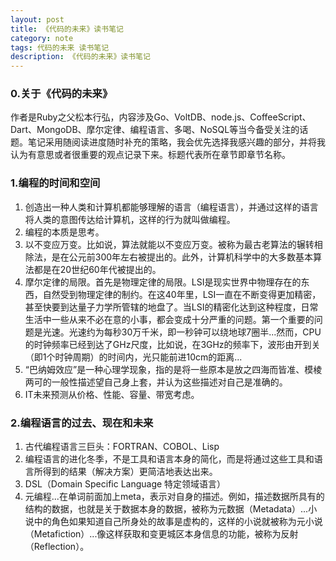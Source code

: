 ```yaml
---
layout: post
title: 《代码的未来》读书笔记
category: note
tags: 代码的未来 读书笔记
description: 《代码的未来》读书笔记
---
```


### 0.关于《代码的未来》
作者是Ruby之父松本行弘，内容涉及Go、VoltDB、node.js、CoffeeScript、Dart、MongoDB、摩尔定律、编程语言、多喝、NoSQL等当今备受关注的话题。笔记采用随阅读进度随时补充的策略，我会优先选择我感兴趣的部分，并将我认为有意思或者很重要的观点记录下来。标题代表所在章节即章节名称。

### 1.编程的时间和空间

1. 创造出一种人类和计算机都能够理解的语言（编程语言），并通过这样的语言将人类的意图传达给计算机，这样的行为就叫做编程。
2. 编程的本质是思考。
3. 以不变应万变。比如说，算法就能以不变应万变。被称为最古老算法的辗转相除法，是在公元前300年左右被提出的。此外，计算机科学中的大多数基本算法都是在20世纪60年代被提出的。
4. 摩尔定律的局限。首先是物理定律的局限。LSI是现实世界中物理存在的东西，自然受到物理定律的制约。在这40年里，LSI一直在不断变得更加精密，甚至快要到达量子力学所管辖的地盘了。当LSI的精密化达到这种程度，日常生活中一些从来不必在意的小事，都会变成十分严重的问题。第一个重要的问题是光速。光速约为每秒30万千米，即一秒钟可以绕地球7圈半...然而，CPU的时钟频率已经到达了GHz尺度，比如说，在3GHz的频率下，波形由开到关（即1个时钟周期）的时间内，光只能前进10cm的距离...
5. “巴纳姆效应”是一种心理学现象，指的是将一些原本是放之四海而皆准、模棱两可的一般性描述望自己身上套，并认为这些描述对自己是准确的。
6. IT未来预测从价格、性能、容量、带宽考虑。

### 2.编程语言的过去、现在和未来

1. 古代编程语言三巨头：FORTRAN、COBOL、Lisp
2. 编程语言的进化冬季，不是工具和语言本身的简化，而是将通过这些工具和语言所得到的结果（解决方案）更简洁地表达出来。
3. DSL（Domain Specific Language 特定领域语言）
4. 元编程...在单词前面加上meta，表示对自身的描述。例如，描述数据所具有的结构的数据，也就是关于数据本身的数据，被称为元数据（Metadata）...小说中的角色如果知道自己所身处的故事是虚构的，这样的小说就被称为元小说（Metafiction）...像这样获取和变更城区本身信息的功能，被称为反射（Reflection）。